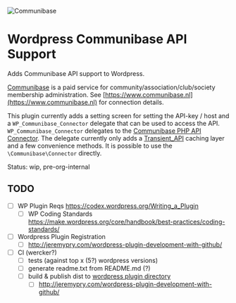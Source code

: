 ![Communibase](https://www.communibase.nl/img/siteLogo.png "Communibase")

# Wordpress Communibase API Support

Adds Communibase API support to Wordpress.

[Communibase](https://www.communibase.nl) is a paid service for community/association/club/society membership administration. See [https://www.communibase.nl](https://www.communibase.nl) for connection details.

This plugin currently adds a setting screen for setting the API-key / host and a `WP_Communibase_Connector` delegate that can be used to access the API.
`WP_Communibase_Connector` delegates to the [Communibase PHP API Connector](https://github.com/kingsquare/communibase-connector-php). The delegate currently only adds a [Transient_API](https://codex.wordpress.org/Transients_API) caching layer and a few convenience methods. It is possible to use the `\Communibase\Connector` directly.

Status: wip, pre-org-internal

## TODO

 - [ ] WP Plugin Reqs https://codex.wordpress.org/Writing_a_Plugin
    - [ ] WP Coding Standards https://make.wordpress.org/core/handbook/best-practices/coding-standards/
 - [ ] Wordpress Plugin Registration
    - [ ] http://jeremypry.com/wordpress-plugin-development-with-github/
 - [ ] CI (wercker?)
   - [ ] tests (against top x (5?) wordpress versions)
   - [ ] generate readme.txt from README.md (?)
   - [ ] build & publish dist to [wordpress plugin directory](https://wordpress.org/plugins/developers/add/)
     - [ ] http://jeremypry.com/wordpress-plugin-development-with-github/
